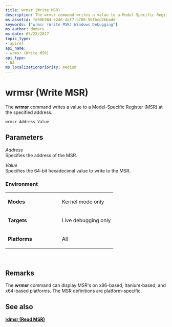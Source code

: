 ```yaml
---
title: wrmsr (Write MSR)
description: The wrmsr command writes a value to a Model-Specific Register (MSR) at the specified address.
ms.assetid: fe90b984-e2d6-4af7-b708-56fbcd2bbadd
keywords: ["wrmsr (Write MSR) Windows Debugging"]
ms.author: domars
ms.date: 05/23/2017
topic_type:
- apiref
api_name:
- wrmsr (Write MSR)
api_type:
- NA
ms.localizationpriority: medium
---
```


# wrmsr (Write MSR)


The **wrmsr** command writes a value to a Model-Specific Register (MSR) at the specified address.

```
wrmsr Address Value 
```

## <span id="ddk_cmd_write_msr_dbg"></span><span id="DDK_CMD_WRITE_MSR_DBG"></span>Parameters


<span id="_______Address______"></span><span id="_______address______"></span><span id="_______ADDRESS______"></span> *Address*   
Specifies the address of the MSR.

<span id="_______Value______"></span><span id="_______value______"></span><span id="_______VALUE______"></span> *Value*   
Specifies the 64-bit hexadecimal value to write to the MSR.

### <span id="Environment"></span><span id="environment"></span><span id="ENVIRONMENT"></span>Environment

<table>
<colgroup>
<col width="50%" />
<col width="50%" />
</colgroup>
<tbody>
<tr class="odd">
<td align="left"><p><strong>Modes</strong></p></td>
<td align="left"><p>Kernel mode only</p></td>
</tr>
<tr class="even">
<td align="left"><p><strong>Targets</strong></p></td>
<td align="left"><p>Live debugging only</p></td>
</tr>
<tr class="odd">
<td align="left"><p><strong>Platforms</strong></p></td>
<td align="left"><p>All</p></td>
</tr>
</tbody>
</table>

 

Remarks
-------

The **wrmsr** command can display MSR's on x86-based, Itanium-based, and x64-based platforms. The MSR definitions are platform-specific.

## <span id="see_also"></span>See also


[**rdmsr (Read MSR)**](rdmsr--read-msr-.md)

 

 






